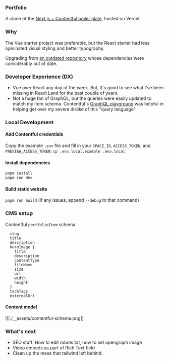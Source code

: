 ### Portfolio
A clone of the [Next.js + Contentful boiler plate](https://github.com/vercel/next.js/tree/canary/examples/cms-contentful), hosted on Vercel.


### Why
The Vue starter project was preferable, but the React starter had less opininated visual styling and better typography.

Upgrading from [an outdated repository](https://github.com/jericho1ne/react-portfolio) whose dependencies were considerably out of date.

### Developer Experience (DX)
- Vue over React any day of the week. But, it's good to see what I've been missing in React Land for the past couple of years.
- Not a huge fan of GraphQL, but the queries were easily updated to match my item schema. Contentful's [GraphQL playground](https://www.contentful.com/blog/graphql-tools-for-getting-started-with-contentful/#:~:text=1.%20Basic%20Contentful%20GraphQL%20API) was helpful in helping get over my severe dislike of this "query language".

### Local Development

#### Add Contentful credentials
Copy the example `.env` file and fill in your `SPACE_ID`, `ACCESS_TOKEN`, and `PREVIEW_ACCESS_TOKEN`:
`cp .env.local.example .env.local` 

#### Install dependencies
```
pnpm install
pnpm run dev
```

#### Build static website 
`pnpm run build` (if any issues, append `--debug` to that command)

### CMS setup

Contentful `portfolioItem` schema

```
  slug
  title
  description
  heroImage {
    title
    description
    contentType
    fileName
    size
    url
    width
    height
  }
  techTags
  externalUrl
```

#### Content model 

![[./__assets/contentful-schema.png]]


### What's next
- SEO stuff: How to edit robots.txt, how to set opengraph image
- Video embeds as part of Rich Text field
- Clean up the mess that tailwind left behind.